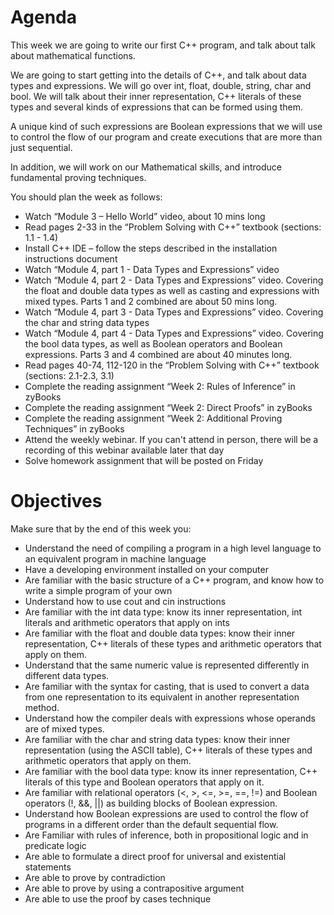 # Agenda

This week we are going to write our first C++ program, and talk about talk about mathematical functions.

We are going to start getting into the details of C++, and talk about data types and expressions.
We will go over int, float, double, string, char and bool. We will talk about their inner representation, C++ literals of these types and several kinds of expressions that can be formed using them. 

A unique kind of such expressions are Boolean expressions that we will use to control the flow of our program and create executions that are more than just sequential.

In addition, we will work on our Mathematical skills, and introduce fundamental proving techniques.

You should plan the week as follows:

* Watch “Module 3 – Hello World” video, about 10 mins long
* Read pages 2-33 in the “Problem Solving with C++” textbook (sections: 1.1 - 1.4)
* Install C++ IDE – follow the steps described in the installation instructions document
* Watch “Module 4, part 1 - Data Types and Expressions” video
* Watch “Module 4, part 2 - Data Types and Expressions” video. Covering the float and double data types as well as casting and expressions with mixed types. Parts 1 and 2 combined are about 50 mins long.
* Watch “Module 4, part 3 - Data Types and Expressions” video. Covering the char and string data types
* Watch “Module 4, part 4 - Data Types and Expressions” video. Covering the bool data types, as well as Boolean operators and Boolean expressions. Parts 3 and 4 combined are about 40 minutes long. 
* Read pages 40-74, 112-120 in the “Problem Solving with C++” textbook (sections: 2.1-2.3, 3.1)
* Complete the reading assignment “Week 2: Rules of Inference” in zyBooks
* Complete the reading assignment “Week 2: Direct Proofs” in zyBooks
* Complete the reading assignment “Week 2: Additional Proving Techniques” in zyBooks
* Attend the weekly webinar. If you can't attend in person, there will be a recording of this webinar available later that day
* Solve homework assignment that will be posted on Friday

# Objectives

Make sure that by the end of this week you:

* Understand the need of compiling a program in a high level language to an equivalent program in machine language
* Have a developing environment installed on your computer
* Are familiar with the basic structure of a C++ program, and know how to write a simple program of your own
* Understand how to use cout and cin instructions
* Are familiar with the int data type: know its inner representation, int literals and arithmetic operators that apply on ints
* Are familiar with the float and double data types: know their inner representation, C++ literals of these types and arithmetic operators that apply on them.
* Understand that the same numeric value is represented differently in different data types.
* Are familiar with the syntax for casting, that is used to convert a data from one representation to its equivalent in another representation method.
* Understand how the compiler deals with expressions whose operands are of mixed types.
* Are familiar with the char and string data types: know their inner representation (using the ASCII table), C++ literals of these types and arithmetic operators that apply on them.
* Are familiar with the bool data type: know its inner representation, C++ literals of this type and Boolean operators that apply on it.
* Are familiar with relational operators (<, >, <=, >=, ==, !=) and Boolean operators (!, &&, ||) as building blocks of Boolean expression.
* Understand how Boolean expressions are used to control the flow of programs in a different order than the default sequential flow.
* Are Familiar with rules of inference, both in propositional logic and in predicate logic
* Are able to formulate a direct proof for universal and existential statements
* Are able to prove by contradiction
* Are able to prove by using a contrapositive argument
* Are able to use the proof by cases technique
